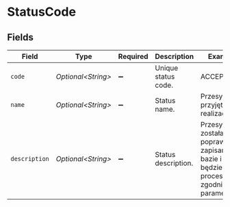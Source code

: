 # StatusCode


## Fields

| Field                                                                                    | Type                                                                                     | Required                                                                                 | Description                                                                              | Example                                                                                  |
| ---------------------------------------------------------------------------------------- | ---------------------------------------------------------------------------------------- | ---------------------------------------------------------------------------------------- | ---------------------------------------------------------------------------------------- | ---------------------------------------------------------------------------------------- |
| `code`                                                                                   | *Optional\<String>*                                                                      | :heavy_minus_sign:                                                                       | Unique status code.                                                                      | ACCEPTED                                                                                 |
| `name`                                                                                   | *Optional\<String>*                                                                      | :heavy_minus_sign:                                                                       | Status name.                                                                             | Przesyłka przyjęta do realizacji                                                         |
| `description`                                                                            | *Optional\<String>*                                                                      | :heavy_minus_sign:                                                                       | Status description.                                                                      | Przesyłka została poprawnie zapisana w bazie i będzie procesowana zgodnie z parametrami. |
